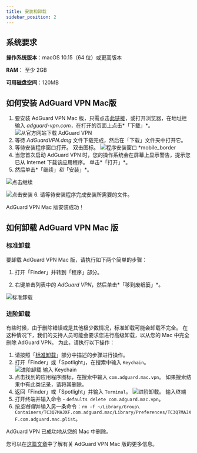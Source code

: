 ```yaml
---
title: 安装和卸载
sidebar_position: 2
---
```


## 系统要求

**操作系统版本**：macOS 10.15（64 位）或更高版本

**RAM**： 至少 2GB

**可用磁盘空间**：120MB

## 如何安装 AdGuard VPN Mac版

1. 要安装 AdGuard VPN Mac 版，只需点击[此链接](https://agrd.io/mac_vpn)，或打开浏览器，在地址栏输入 *adguard-vpn.com*，在打开的页面上点击*「下载」*。 ![从官方网站下载 AdGuard VPN](https://cdn.adguardvpn.com/public/Adguard/kb/vpn-install/mac-install-en.png)
2. 等待 *AdGuardVPN.dmg* 文件下载完成，然后在「下载」文件夹中打开它。
3. 等待安装程序窗口打开。 双击图标。 ![程序安装窗口 *mobile_border](https://cdn.adguardvpn.com/public/Adguard/kb/vpn-install/mac-install-ru-1.png)
4. 当您首次启动 AdGuard VPN 时，您的操作系统会在屏幕上显示警告，提示您已从 Internet 下载该应用程序。 单击*「打开」*。
5. 然后单击*「继续」*和*「安装」*。

![点击继续](https://cdn.adguardvpn.com/public/Adguard/kb/vpn-install/.mac-install-2-en~imageoptim.png)

![点击安装](https://cdn.adguardvpn.com/public/Adguard/kb/vpn-install/mac-install-3-en.png)
6. 请等待安装程序完成安装所需要的文件。

AdGuard VPN Mac 版安装成功！

## 如何卸载 AdGuard VPN Mac 版

### 标准卸载

要卸载 AdGuard VPN Mac 版，请执行如下两个简单的步骤：

1. 打开「Finder」并转到「程序」部分。

2. 右键单击列表中的 *AdGuard VPN*，然后单击*「移到废纸篓」*。

![标准卸载](https://cdn.adguardvpn.com/public/Adguard/kb/vpn-install/mac-uninstall-1-en.png)

### 进阶卸载

有些时候，由于删除错误或是其他极少数情况，标准卸载可能会卸载不完全。 在这种情况下，我们的支持人员可能会要求您进行高级卸载，以从您的 Mac 中完全删除 AdGuard VPN。 为此，请执行以下操作：

1. 请按照「[标准卸载](#how-to-uninstall-adguard-vpn-for-mac)」部分中描述的步骤进行操作。
2. 打开「Finder」或「Spotlight」，在搜索中输入 `Keychain`。 ![进阶卸载 输入 Keychain](https://cdn.adguardvpn.com/public/Adguard/kb/vpn-install/mac-key-chain-en.png)
3. 点击找到的应用程序图标，在搜索中输入 `com.adguard.mac.vpn`。 如果搜索结果中有此类记录，请将其删除。
4. 返回「Finder」或「Spotlight」并输入 `Terminal`。 ![进阶卸载。 输入终端](https://cdn.adguardvpn.com/public/Adguard/kb/vpn-install/mac-terminal-en.png)
5. 打开终端并输入命令 - `defaults delete com.adguard.mac.vpn`。
6. 按*空格键*并输入另一条命令：`rm -f ~/Library/Group\ Containers/TC3Q7MAJXF.com.adguard.mac/Library/Preferences/TC3Q7MAJXF.com.adguard.mac.plist`。

AdGuard VPN 已成功地从您的 Mac 中删除。

您可以在[这篇文章](/adguard-vpn-for-mac/overview)中了解有关 AdGuard VPN Mac 版的更多信息。
